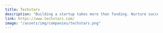 ```yaml
---
title: Techstars
description: "Building a startup takes more than funding. Nurture success by joining the startup accelerator, startup funding and mentorship network at Techstars."
link: https://www.techstars.com/
image: "/assets/img/companies/techstars.png"
---
```

